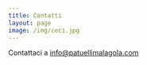 ```yaml
---
title: Contatti
layout: page
image: /img/ceci.jpg
---
```



Contattaci a [info@patuellimalagola.com](mailto:info@patuellimalagola.com)